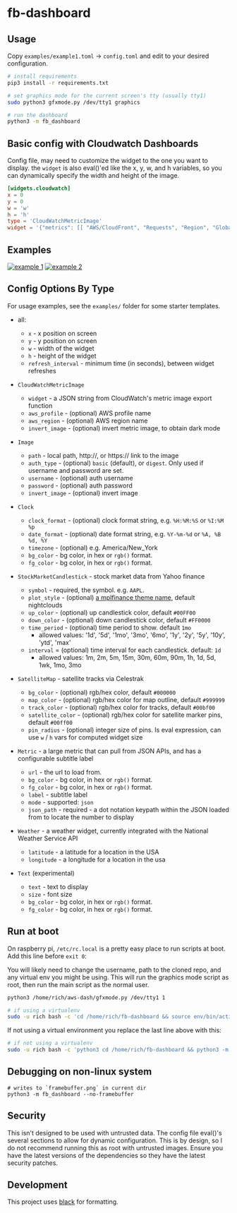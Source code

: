# fb-dashboard

## Usage

Copy `examples/example1.toml` -> `config.toml` and edit to your desired configuration.

```bash
# install requirements
pip3 install -r requirements.txt

# set graphics mode for the current screen's tty (usually tty1)
sudo python3 gfxmode.py /dev/tty1 graphics

# run the dashboard
python3 -m fb_dashboard
```

## Basic config with Cloudwatch Dashboards
Config file, may need to customize the widget to the one you want to display. the `widget` is also eval()'ed like the x, y, w, and h variables, so you can dynamically specify the width and height of the image.

```toml
[widgets.cloudwatch]
x = 0
y = 0
w = 'w'
h = 'h'
type = 'CloudWatchMetricImage'
widget = '{"metrics": [[ "AWS/CloudFront", "Requests", "Region", "Global", "DistributionId", "YOUR_DISTRIBUTION_ID_HERE" ]],"view": "timeSeries","stacked": false,"stat": "Sum","period": 900, "width": w, "height": h,"start": "-PT72H", "end": "P0D", "timezone": "-0400"}'
```

## Examples
[![example 1](examples/example1.toml.png)](examples/example1.toml)
[![example 2](examples/example2.toml.png)](examples/example2.toml)

## Config Options By Type
For usage examples, see the `examples/` folder for some starter templates.

- all:
  - `x` - x position on screen
  - `y` - y position on screen
  - `w` - width of the widget
  - `h` - height of the widget
  - `refresh_interval` - minimum time (in seconds), between widget refreshes
- `CloudWatchMetricImage`
  - `widget` - a JSON string from CloudWatch's metric image export function
  - `aws_profile` - (optional) AWS profile name
  - `aws_region` - (optional) AWS region name
  - `invert_image` - (optional) invert metric image, to obtain dark mode
- `Image`
  - `path` - local path, http://, or https:// link to the image
  - `auth_type` - (optional) `basic` (default), or `digest`. Only used if username and password are set.
  - `username` - (optional) auth username
  - `password` - (optional) auth password
  - `invert_image` - (optional) invert image
- `Clock`
  - `clock_format` - (optional) clock format string, e.g. `%H:%M:%S` or `%I:%M %p`
  - `date_format` - (optional) date format string, e.g. `%Y-%m-%d` or `%A, %B %d, %Y`
  - `timezone` - (optional) e.g. America/New_York
  - `bg_color` - bg color, in hex or `rgb()` format.
  - `fg_color` - bg color, in hex or `rgb()` format.
- `StockMarketCandlestick` - stock market data from Yahoo finance
  - `symbol` - required, the symbol. e.g. `AAPL`.
  - `plot_style` - (optional) [a mplfinance theme name](https://github.com/matplotlib/mplfinance/blob/master/examples/styles.ipynb), default nightclouds
  - `up_color` - (optional) up candlestick color, default `#00FF00`
  - `down_color` - (optional) down candlestick color, default `#FF0000`
  - `time_period` - (optional) time period to show. default `1mo`
    - allowed values: '1d', '5d', '1mo', '3mo', '6mo', '1y', '2y', '5y', '10y', 'ytd', 'max'
  - `interval` = (optional) time interval for each candlestick. default:  `1d`
    - allowed values: 1m, 2m, 5m, 15m, 30m, 60m, 90m, 1h, 1d, 5d, 1wk, 1mo, 3mo
- `SatelliteMap` - satellite tracks via Celestrak
  - `bg_color` - (optional) rgb/hex color, default `#000000`
  - `map_color` - (optional) rgb/hex color for map outline, default `#999999`
  - `track_color` - (optional) rgb/hex color for tracks, default `#00bf00`
  - `satellite_color` - (optional) rgb/hex color for satellite marker pins, default `#00ff00`
  - `pin_radius` - (optional) integer size of pins. Is eval expression, can use `w` / `h` vars for computed widget size
- `Metric` - a large metric that can pull from JSON APIs, and has a configurable subtitle label
  - `url` - the url to load from.
  - `bg_color` - bg color, in hex or `rgb()` format.
  - `fg_color` - bg color, in hex or `rgb()` format.
  - `label` - subtitle label
  - `mode` - supported: `json`
  - `json_path` - required - a dot notation keypath within the JSON loaded from to locate the number to display
- `Weather` - a weather widget, currently integrated with the National Weather Service API
  - `latitude` - a latitude for a location in the USA
  - `longitude` - a longitude for a location in the usa

- `Text` (experimental)
  - `text` - text to display
  - `size` - font size
  - `bg_color` - bg color, in hex or `rgb()` format.
  - `fg_color` - bg color, in hex or `rgb()` format.

## Run at boot

On raspberry pi, `/etc/rc.local` is a pretty easy place to run scripts at boot. Add this line before `exit 0`:

You will likely need to change the username, path to the cloned repo, and any virtual env you might be using. This will run the graphics mode script as root, then run the main script as the normal user.

```bash
python3 /home/rich/aws-dash/gfxmode.py /dev/tty1 1

# if using a virtualenv
sudo -u rich bash -c 'cd /home/rich/fb-dashboard && source env/bin/activate && python3 -m fb_dashboard'
```

If not using a virtual environment you replace the last line above with this:
```bash
# if not using a virtualenv
sudo -u rich bash -c 'python3 cd /home/rich/fb-dashboard && python3 -m fb_dashboard'
```

## Debugging on non-linux system
```
# writes to `framebuffer.png` in current dir
python3 -m fb_dashboard --no-framebuffer
```

## Security
This isn't designed to be used with untrusted data. The config file eval()'s several sections to allow for dynamic configuration. This is by design, so I do not recommend running this as root with untrusted images. Ensure you have the latest versions of the dependencies so they have the latest security patches.

## Development

This project uses [black](https://black.readthedocs.io/en/stable/the_black_code_style/current_style.html) for formatting.
